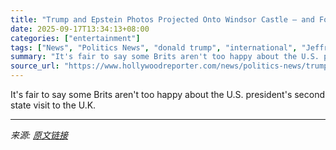 ```yaml
---
title: "Trump and Epstein Photos Projected Onto Windsor Castle — and Four Men Arrested — as President Meets With Royal Family"
date: 2025-09-17T13:34:13+08:00
categories: ["entertainment"]
tags: ["News", "Politics News", "donald trump", "international", "Jeffrey Epstein", "King Charles III", "Royal Family", "united kingdom"]
summary: "It's fair to say some Brits aren't too happy about the U.S. president's second state visit to the U.K."
source_url: "https://www.hollywoodreporter.com/news/politics-news/trump-epstein-photos-windsor-castle-king-royals-state-visit-1236373395/"
---
```


It's fair to say some Brits aren't too happy about the U.S. president's second state visit to the U.K.

---

*来源: [原文链接](https://www.hollywoodreporter.com/news/politics-news/trump-epstein-photos-windsor-castle-king-royals-state-visit-1236373395/)*

